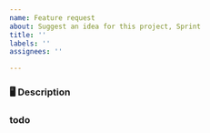 ```yaml
---
name: Feature request
about: Suggest an idea for this project, Sprint
title: ''
labels: ''
assignees: ''

---
```


### 🖥 Description


### todo
